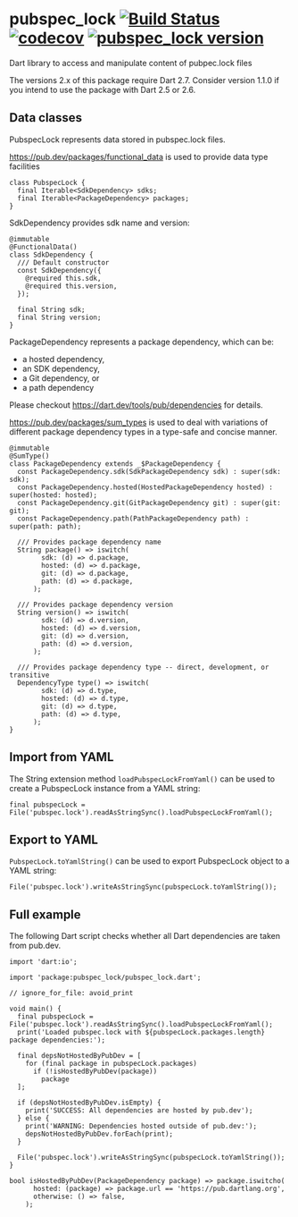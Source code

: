 # pubspec_lock [![Build Status](https://travis-ci.org/alexei-sintotski/pubspec_lock.svg?branch=master)](https://travis-ci.org/alexei-sintotski/pubspec_lock) [![codecov](https://codecov.io/gh/alexei-sintotski/pubspec_lock/branch/master/graph/badge.svg)](https://codecov.io/gh/alexei-sintotski/pubspec_lock) [![pubspec_lock version](https://img.shields.io/pub/v/pubspec_lock?label=pubspec_lock)](https://pub.dev/packages/pubspec_lock)
Dart library to access and manipulate content of pubpec.lock files

The versions 2.x of this package require Dart 2.7.
Consider version 1.1.0 if you intend to use the package with Dart 2.5 or 2.6.

## Data classes

PubspecLock represents data stored in pubspec.lock files.

https://pub.dev/packages/functional_data is used to provide data type facilities

```
class PubspecLock {
  final Iterable<SdkDependency> sdks;
  final Iterable<PackageDependency> packages;
}
```

SdkDependency provides sdk name and version:

```
@immutable
@FunctionalData()
class SdkDependency {
  /// Default constructor
  const SdkDependency({
    @required this.sdk,
    @required this.version,
  });

  final String sdk;
  final String version;
}
```

PackageDependency represents a package dependency, which can be:
* a hosted dependency,
* an SDK dependency,
* a Git dependency, or
* a path dependency

Please checkout https://dart.dev/tools/pub/dependencies for details.

https://pub.dev/packages/sum_types is used to deal with variations of different package dependency types in a type-safe and concise manner.

```
@immutable
@SumType()
class PackageDependency extends _$PackageDependency {
  const PackageDependency.sdk(SdkPackageDependency sdk) : super(sdk: sdk);
  const PackageDependency.hosted(HostedPackageDependency hosted) : super(hosted: hosted);
  const PackageDependency.git(GitPackageDependency git) : super(git: git);
  const PackageDependency.path(PathPackageDependency path) : super(path: path);

  /// Provides package dependency name
  String package() => iswitch(
        sdk: (d) => d.package,
        hosted: (d) => d.package,
        git: (d) => d.package,
        path: (d) => d.package,
      );

  /// Provides package dependency version
  String version() => iswitch(
        sdk: (d) => d.version,
        hosted: (d) => d.version,
        git: (d) => d.version,
        path: (d) => d.version,
      );

  /// Provides package dependency type -- direct, development, or transitive
  DependencyType type() => iswitch(
        sdk: (d) => d.type,
        hosted: (d) => d.type,
        git: (d) => d.type,
        path: (d) => d.type,
      );
}
```

## Import from YAML

The String extension method `loadPubspecLockFromYaml()` can be used to create a PubspecLock instance from a YAML string:

```
final pubspecLock = File('pubspec.lock').readAsStringSync().loadPubspecLockFromYaml();
```

## Export to YAML

`PubspecLock.toYamlString()` can be used to export PubspecLock object to a YAML string:

```
File('pubspec.lock').writeAsStringSync(pubspecLock.toYamlString());
```

## Full example

The following Dart script checks whether all Dart dependencies are taken from pub.dev.

```
import 'dart:io';

import 'package:pubspec_lock/pubspec_lock.dart';

// ignore_for_file: avoid_print

void main() {
  final pubspecLock = File('pubspec.lock').readAsStringSync().loadPubspecLockFromYaml();
  print('Loaded pubspec.lock with ${pubspecLock.packages.length} package dependencies:');

  final depsNotHostedByPubDev = [
    for (final package in pubspecLock.packages)
      if (!isHostedByPubDev(package))
        package
  ];

  if (depsNotHostedByPubDev.isEmpty) {
    print('SUCCESS: All dependencies are hosted by pub.dev');
  } else {
    print('WARNING: Dependencies hosted outside of pub.dev:');
    depsNotHostedByPubDev.forEach(print);
  }

  File('pubspec.lock').writeAsStringSync(pubspecLock.toYamlString());
}

bool isHostedByPubDev(PackageDependency package) => package.iswitcho(
      hosted: (package) => package.url == 'https://pub.dartlang.org',
      otherwise: () => false,
    );
```
